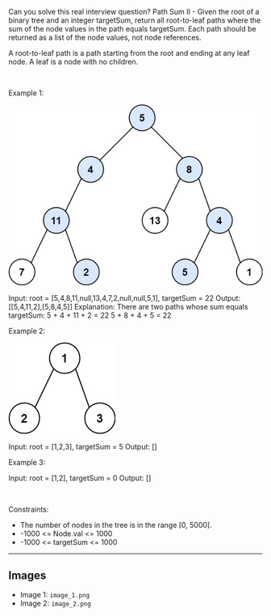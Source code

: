 Can you solve this real interview question? Path Sum II - Given the root of a binary tree and an integer targetSum, return all root-to-leaf paths where the sum of the node values in the path equals targetSum. Each path should be returned as a list of the node values, not node references.

A root-to-leaf path is a path starting from the root and ending at any leaf node. A leaf is a node with no children.

 

Example 1:

![Example 1](./image_1.png)


Input: root = [5,4,8,11,null,13,4,7,2,null,null,5,1], targetSum = 22
Output: [[5,4,11,2],[5,8,4,5]]
Explanation: There are two paths whose sum equals targetSum:
5 + 4 + 11 + 2 = 22
5 + 8 + 4 + 5 = 22


Example 2:

![Example 2](./image_2.png)


Input: root = [1,2,3], targetSum = 5
Output: []


Example 3:


Input: root = [1,2], targetSum = 0
Output: []


 

Constraints:

 * The number of nodes in the tree is in the range [0, 5000].
 * -1000 <= Node.val <= 1000
 * -1000 <= targetSum <= 1000

---

## Images

- Image 1: `image_1.png`
- Image 2: `image_2.png`
